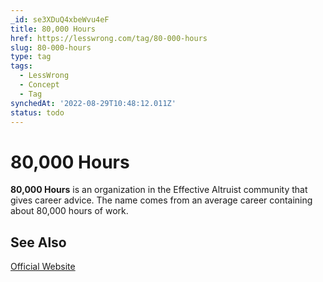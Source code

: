 ```yaml
---
_id: se3XDuQ4xbeWvu4eF
title: 80,000 Hours
href: https://lesswrong.com/tag/80-000-hours
slug: 80-000-hours
type: tag
tags:
  - LessWrong
  - Concept
  - Tag
synchedAt: '2022-08-29T10:48:12.011Z'
status: todo
---
```


# 80,000 Hours

**80,000 Hours** is an organization in the Effective Altruist community that gives career advice. The name comes from an average career containing about 80,000 hours of work.

## See Also

[Official Website](https://80000hours.org/)
